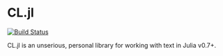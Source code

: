 # CL.jl

[![Build Status](https://travis-ci.org/dellison/CL.jl.svg?branch=master)](https://travis-ci.org/dellison/CL.jl)

CL.jl is an unserious, personal library for working with text in Julia
v0.7+.
